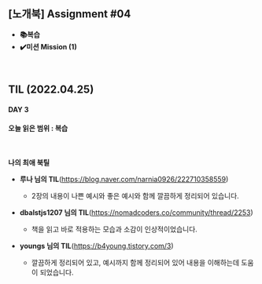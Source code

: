 ## [노개북] Assignment #04

- **📚복습**
- **✔️미션 Mission (1)**

<br>

## TIL (2022.04.25)
#### DAY 3
#### 오늘 읽은 범위 : 복습

<br>

**나의 최애 북틸**

- **루나 님의 TIL**(https://blog.naver.com/narnia0926/222710358559)
  - 2장의 내용이 나쁜 예시와 좋은 예시와 함께 깔끔하게 정리되어 있습니다.

- **dbalstjs1207 님의 TIL**(https://nomadcoders.co/community/thread/2253)
  - 책을 읽고 바로 적용하는 모습과 소감이 인상적이었습니다.

- **youngs 님의 TIL**(https://b4young.tistory.com/3)  
  - 깔끔하게 정리되어 있고, 예시까지 함께 정리되어 있어 내용을 이해하는데 도움이 되었습니다.    
  
